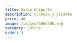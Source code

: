 ```yaml
---
title: Salsa Chipotle
description: Cremosa y picante
price: 40
image: /images/600x400.svg
category: Extras
order: 4
---
```

